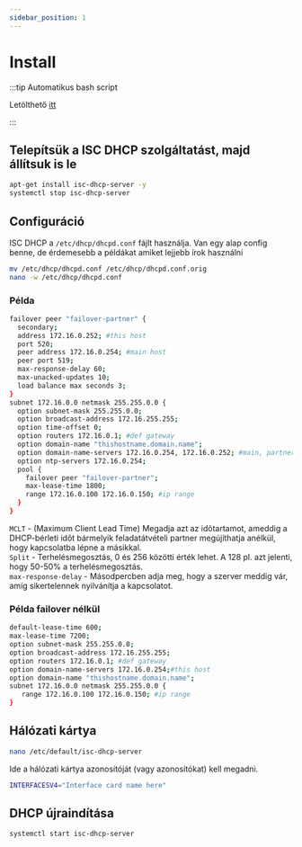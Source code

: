 ```yaml
---
sidebar_position: 1
---
```


# Install

:::tip Automatikus bash script

Letölthető [itt](../../../../Scripts/Debian_DHCP_Install.sh)

:::

## Telepítsük a ISC DHCP szolgáltatást, majd állítsuk is le

```bash
apt-get install isc-dhcp-server -y
systemctl stop isc-dhcp-server
```

## Configuráció
ISC DHCP a `/etc/dhcp/dhcpd.conf` fájlt használja. Van egy alap config benne, de érdemesebb a példákat amiket lejjebb írok használni

```bash
mv /etc/dhcp/dhcpd.conf /etc/dhcp/dhcpd.conf.orig
nano -w /etc/dhcp/dhcpd.conf
```

### Példa

```bash
failover peer "failover-partner" {
  secondary;
  address 172.16.0.252; #this host
  port 520;
  peer address 172.16.0.254; #main host
  peer port 519;
  max-response-delay 60;
  max-unacked-updates 10;
  load balance max seconds 3;
}
subnet 172.16.0.0 netmask 255.255.0.0 {
  option subnet-mask 255.255.0.0;
  option broadcast-address 172.16.255.255;
  option time-offset 0;
  option routers 172.16.0.1; #def gateway
  option domain-name "thishostname.domain.name";
  option domain-name-servers 172.16.0.254, 172.16.0.252; #main, partner
  option ntp-servers 172.16.0.254;
  pool {
    failover peer "failover-partner";
    max-lease-time 1800;
    range 172.16.0.100 172.16.0.150; #ip range
  }
}

```
`MCLT` - (Maximum Client Lead Time) Megadja azt az idõtartamot, ameddig a DHCP-bérleti idõt bármelyik feladatátvételi partner megújíthatja anélkül, hogy kapcsolatba lépne a másikkal.<br/>
`Split` - Terhelésmegosztás, 0 és 256 közötti érték lehet. A 128 pl. azt jelenti, hogy 50-50% a terhelésmegosztás.<br/>
`max-response-delay` - Másodpercben adja meg, hogy a szerver meddig vár, amíg sikertelennek nyilvánítja a kapcsolatot.

### Példa failover nélkül

```bash
default-lease-time 600;
max-lease-time 7200;
option subnet-mask 255.255.0.0;
option broadcast-address 172.16.255.255;
option routers 172.16.0.1; #def gateway
option domain-name-servers 172.16.0.254;#this host
option domain-name "thishostname.domain.name";
subnet 172.16.0.0 netmask 255.255.0.0 {
   range 172.16.0.100 172.16.0.150; #ip range
}
```

## Hálózati kártya
```bash
nano /etc/default/isc-dhcp-server
```
Ide a hálózati kártya azonosítóját (vagy azonosítókat) kell megadni.

```bash
INTERFACESV4="Interface card name here"
```

## DHCP újraindítása
```bash
systemctl start isc-dhcp-server
```